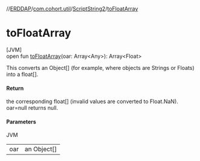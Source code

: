 //[ERDDAP](../../../index.md)/[com.cohort.util](../index.md)/[ScriptString2](index.md)/[toFloatArray](to-float-array.md)

# toFloatArray

[JVM]\
open fun [toFloatArray](to-float-array.md)(oar: Array&lt;Any&gt;): Array&lt;Float&gt;

This converts an Object[] (for example, where objects are Strings or Floats) into a float[].

#### Return

the corresponding float[] (invalid values are converted to Float.NaN). oar=null returns null.

#### Parameters

JVM

| | |
|---|---|
| oar | an Object[] |